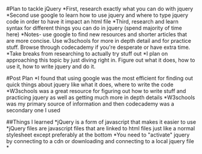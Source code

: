#Plan to tackle jQuery
*First, research exactly what you can do with jquery 
*Second use google to learn how to use jquery and where to type jquery code in order to have it impact an html file
*Third, research and learn syntax for different things you can do in jquery (spend majority of time here)
*Notes- use google to find new resources and shorter articles that are more concise. Use w3schools for more in depth detail and for practice stuff. Browse through codecademy if you're desperate or have extra time. 
*Take breaks from researching to actually try stuff out
*I plan on approaching this topic by just diving right in. Figure out what it does, how to use it, how to write jquery and do it. 

#Post Plan
*I found that using google was the most efficient for finding out quick things about jquery like what it does, where to write the code
*W3schools was a great resource for figuring out how to write stuff and practicing jquery as well as getting much more in depth details
*W3schools was my primary source of information and then codecademy was a secondary one I used

##Things I learned
*jQuery is a form of javascript that makes it easier to use
*jQuery files are javascript files that are linked to html files just like a normal stylesheet except preferably at the bottom
*You need to "activate" jquery by connecting to a cdn or downloading and connecting to a local jquery file
*
